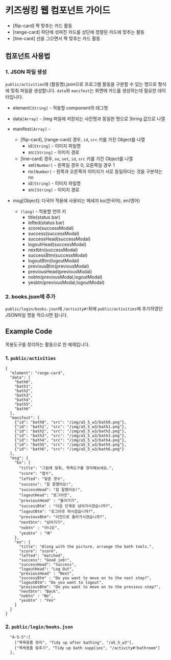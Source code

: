 # 키즈씽킹 웹 컴포넌트 가이드

* [flip-card] 짝 맞추는 카드 활동
* [range-card] 하단에 섞여진 카드를 상단에 정렬된 카드에 맞추는 활동
* [line-card] 선을 그으면서 짝 맞추는 카드 활동

## 컴포넌트 사용법

### 1. JSON 파일 생성
`public/activities`에 (활동명).json으로 프로그램 활동을 구분할 수 있는 명으로 형식에 맞춰 파일을 생성합니다. `data`와 `manifest`는 화면에 카드를 생성하는데 필요한 데이터입니다.

* element`[String]` -  적용할 component의 태그명
* data`[Array]` - /img 파일에 저장되는 사진명과 동일한 명으로 String 값으로 나열
* manifest`[Array]` -
  * [flip-card], [range-card] 경우, `id`, `src` 키를 가진 Object를 나열
    * id`[String]` - 이미지 파일명
    * src`[String]` - 이미지 경로
  * [line-card] 경우, `no`, `set`, `id`, `src` 키를 가진 Object를 나열
    * set`[Number]` - 왼쪽일 경우 0, 오른쪽일 경우 1
    * no`[Number]` - 왼쪽과 오른쪽의 이미지가 서로 동일하다는 것을 구분하는 no
    * id`[String]` - 이미지 파일명
    * src`[String]` - 이미지 경로

* msg[Object]: 다국어 적용에 사용되는 메세지 ko(한국어), en(영어)
  * `(lang)` - 적용할 언어 키
    * title(status bar)
    * lefted(status bar)
    * score(successModal)
    * success(successModal)
    * successHead(successModal)
    * logoutHead(successModal)
    * nextbtn(successModal)
    * successBtm(successModal)
    * logoutBtm(logoutModal)
    * previousBtm(previousModal)
    * previousHead(previousModal)
    * nobtn(previousModal,logoutModal)
    * yesbtn(previousModal,logoutModal)

### 2. books.json에 추가
`public/login/books.json`에 `/activity#!`뒤에 `public/activities`에 추가하였던 JSON파일 명을 적으시면 됩니다.

## Example Code
목용도구를 정리하는 활동으로 한 예제입니다.

### 1. `public/activities`
```
{
  "element": "range-card",
  "data": [
    "bath0",
    "bath1",
    "bath2",
    "bath3",
    "bath4",
    "bath5",
    "bath6"
  ],
  "manifest": [
    {"id": "bath0", "src": "/img/a5_5_w3/bath0.png"},
    {"id": "bath1", "src": "/img/a5_5_w3/bath1.png"},
    {"id": "bath2", "src": "/img/a5_5_w3/bath2.png"},
    {"id": "bath3", "src": "/img/a5_5_w3/bath3.png"},
    {"id": "bath4", "src": "/img/a5_5_w3/bath4.png"},
    {"id": "bath5", "src": "/img/a5_5_w3/bath5.png"},
    {"id": "bath6", "src": "/img/a5_5_w3/bath6.png"}
  ],
  "msg": {
    "ko": {
      "title": "그림에 맞춰, 목욕도구를 정리해보세요.",
      "score": "점수",
      "lefted": "맞춘 갯수",
      "success": "참 잘했어요!",
      "successHead": "참 잘했어요!",
      "logoutHead": "로그아웃",
      "previousHead" : "돌아가기",
      "successBtm" : "다음 단계로 넘어가시겠습니까?",
      "logoutBtm": "로그아웃 하시겠습니까?",
      "previousBtm": "이전으로 돌아가시겠습니까?",
      "nextbtn": "넘어가기",
      "nobtn" : "아니오",
      "yesbtn" : "예"
    },
    "en": {
      "title": "Along with the picture, arrange the bath tools.",
      "score": "score",
      "lefted": "matched",
      "success": "Good job!",
      "successHead": "Success",
      "logoutHead": "Log Out",
      "previousHead" : "Next",
      "successBtm" : "Do you want to move on to the next step?",
      "logoutBtm": "Do you want to logout",
      "previousBtm": "Do you want to move on to the previous step?",
      "nextbtn": "Back",
      "nobtn" : "No",
      "yesbtn" : "Yes"
    }
  }
}
```
### 2. `public/login/books.json`
```
  "A-5-5":[
    ["목욕용품 정리", "Tidy up after bathing", "/a5_5_w3"],
    ["목욕용품 맞추기", "Tidy up bath supplies", "/activity#!bathroom"]
  ],
```

